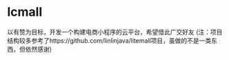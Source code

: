 # lcmall
以有赞为目标，开发一个构建电商小程序的云平台，希望借此广交好友
(注：项目结构较多参考了https://github.com/linlinjava/litemall项目，虽做的不是一类东西，但依然感谢)